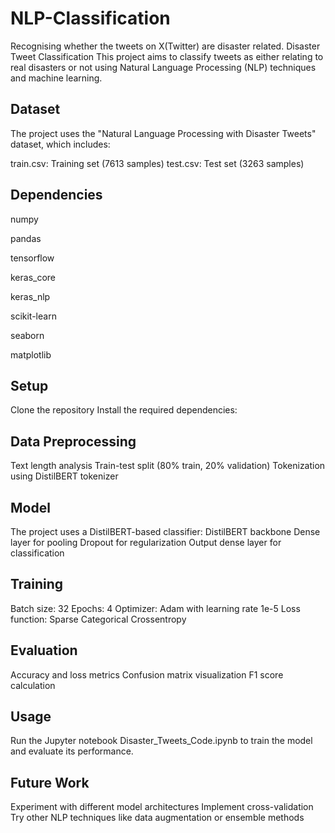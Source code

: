 # NLP-Classification
Recognising whether the tweets on X(Twitter) are disaster related.
Disaster Tweet Classification
This project aims to classify tweets as either relating to real disasters or not using Natural Language Processing (NLP) techniques and machine learning.

## Dataset
The project uses the "Natural Language Processing with Disaster Tweets" dataset, which includes:

train.csv: Training set (7613 samples)
test.csv: Test set (3263 samples)

## Dependencies
numpy

pandas

tensorflow

keras_core

keras_nlp

scikit-learn

seaborn

matplotlib

## Setup
Clone the repository
Install the required dependencies:

## Data Preprocessing
Text length analysis
Train-test split (80% train, 20% validation)
Tokenization using DistilBERT tokenizer

## Model
The project uses a DistilBERT-based classifier:
DistilBERT backbone
Dense layer for pooling
Dropout for regularization
Output dense layer for classification

## Training
Batch size: 32
Epochs: 4
Optimizer: Adam with learning rate 1e-5
Loss function: Sparse Categorical Crossentropy

## Evaluation
Accuracy and loss metrics
Confusion matrix visualization
F1 score calculation

## Usage
Run the Jupyter notebook Disaster_Tweets_Code.ipynb to train the model and evaluate its performance.

## Future Work
Experiment with different model architectures
Implement cross-validation
Try other NLP techniques like data augmentation or ensemble methods
